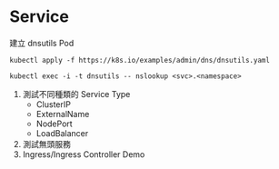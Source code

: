 # Service

建立 dnsutils Pod

```
kubectl apply -f https://k8s.io/examples/admin/dns/dnsutils.yaml

kubectl exec -i -t dnsutils -- nslookup <svc>.<namespace>
```

1. 測試不同種類的 Service Type
    * ClusterIP
    * ExternalName
    * NodePort
    * LoadBalancer
2. 測試無頭服務
3. Ingress/Ingress Controller Demo